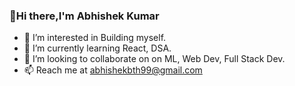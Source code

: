 ### 👋Hi there,I'm Abhishek Kumar 

- 👀 I’m interested in Building myself.
- 🌱 I’m currently learning React, DSA.
- 👯 I’m looking to collaborate on on ML, Web Dev, Full Stack Dev.
- 📫 Reach me at abhishekbth99@gmail.com
